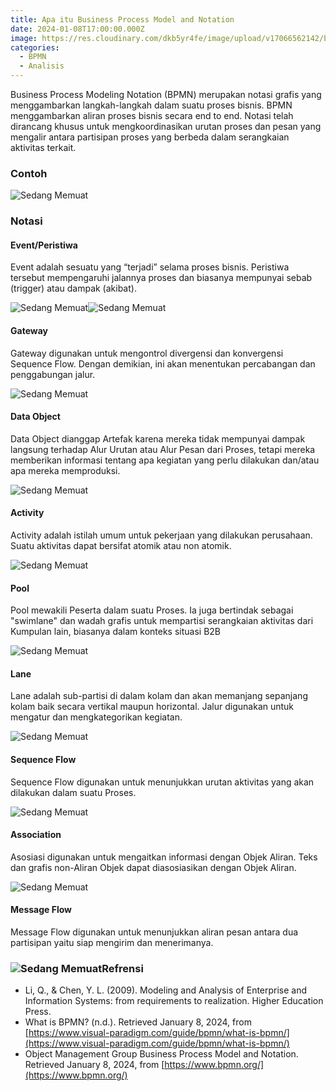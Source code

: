 ```yaml
---
title: Apa itu Business Process Model and Notation
date: 2024-01-08T17:00:00.000Z
image: https://res.cloudinary.com/dkb5yr4fe/image/upload/v17066562142/banner/16.png
categories:
  - BPMN
  - Analisis
---
```


Business Process Modeling Notation (BPMN) merupakan notasi grafis yang menggambarkan langkah-langkah dalam suatu proses bisnis. BPMN menggambarkan aliran proses bisnis secara end to end. Notasi telah dirancang khusus untuk mengkoordinasikan urutan proses dan pesan yang mengalir antara partisipan proses yang berbeda dalam serangkaian aktivitas terkait.

### Contoh

![Sedang Memuat](https://res.cloudinary.com/dkb5yr4fe/image/upload/v17066562142/post/16/Gambar11.png)

### Notasi

#### Event/Peristiwa

Event adalah sesuatu yang “terjadi” selama proses bisnis. Peristiwa tersebut mempengaruhi jalannya proses dan biasanya mempunyai sebab (trigger) atau dampak (akibat).

![Sedang Memuat](https://res.cloudinary.com/dkb5yr4fe/image/upload/v17066562142/post/16/Gambar1.png)![Sedang Memuat](https://res.cloudinary.com/dkb5yr4fe/image/upload/v17066562142/post/16/Gambar2.png)

#### Gateway

Gateway digunakan untuk mengontrol divergensi dan konvergensi Sequence Flow. Dengan demikian, ini akan menentukan percabangan dan penggabungan jalur.

![Sedang Memuat](https://res.cloudinary.com/dkb5yr4fe/image/upload/v17066562142/post/16/Gambar3.png)

#### Data Object

Data Object dianggap Artefak karena mereka tidak mempunyai dampak langsung terhadap Alur Urutan atau Alur Pesan dari Proses, tetapi mereka memberikan informasi tentang apa kegiatan yang perlu dilakukan dan/atau apa mereka memproduksi.

![Sedang Memuat](https://res.cloudinary.com/dkb5yr4fe/image/upload/v17066562142/post/16/Gambar4.png)

#### Activity

Activity adalah istilah umum untuk pekerjaan yang dilakukan perusahaan. Suatu aktivitas dapat bersifat atomik atau non atomik.

![Sedang Memuat](https://res.cloudinary.com/dkb5yr4fe/image/upload/v17066562142/post/16/Gambar5.png)

#### Pool

Pool mewakili Peserta dalam suatu Proses. Ia juga bertindak sebagai "swimlane" dan wadah grafis untuk mempartisi serangkaian aktivitas dari Kumpulan lain, biasanya dalam konteks situasi B2B

![Sedang Memuat](https://res.cloudinary.com/dkb5yr4fe/image/upload/v17066562142/post/16/Gambar6.png)

#### Lane

Lane adalah sub-partisi di dalam kolam dan akan memanjang sepanjang kolam baik secara vertikal maupun horizontal. Jalur digunakan untuk mengatur dan mengkategorikan kegiatan.

![Sedang Memuat](https://res.cloudinary.com/dkb5yr4fe/image/upload/v17066562142/post/16/Gambar7.png)

#### Sequence Flow

Sequence Flow digunakan untuk menunjukkan urutan aktivitas yang akan dilakukan dalam suatu Proses.

![Sedang Memuat](https://res.cloudinary.com/dkb5yr4fe/image/upload/v17066562142/post/16/Gambar8.png)

#### Association

Asosiasi digunakan untuk mengaitkan informasi dengan Objek Aliran. Teks dan grafis non-Aliran Objek dapat diasosiasikan dengan Objek Aliran.

![Sedang Memuat](https://res.cloudinary.com/dkb5yr4fe/image/upload/v17066562142/post/16/Gambar9.png)

#### Message Flow

Message Flow digunakan untuk menunjukkan aliran pesan antara dua partisipan yaitu siap mengirim dan menerimanya.

### ![Sedang Memuat](https://res.cloudinary.com/dkb5yr4fe/image/upload/v17066562142/post/16/Gambar10.png)Refrensi

- Li, Q., & Chen, Y. L. (2009). Modeling and Analysis of Enterprise and Information Systems: from requirements to realization. Higher Education Press.
- What is BPMN? (n.d.). Retrieved January 8, 2024, from [https://www.visual-paradigm.com/guide/bpmn/what-is-bpmn/](https://www.visual-paradigm.com/guide/bpmn/what-is-bpmn/)
- Object Management Group Business Process Model and Notation. Retrieved January 8, 2024, from [https://www.bpmn.org/](https://www.bpmn.org/)
